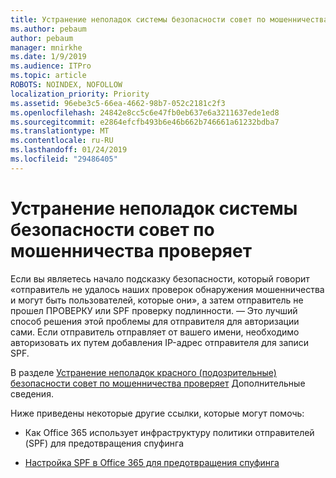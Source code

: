```yaml
---
title: Устранение неполадок системы безопасности совет по мошенничества проверяет
ms.author: pebaum
author: pebaum
manager: mnirkhe
ms.date: 1/9/2019
ms.audience: ITPro
ms.topic: article
ROBOTS: NOINDEX, NOFOLLOW
localization_priority: Priority
ms.assetid: 96ebe3c5-66ea-4662-98b7-052c2181c2f3
ms.openlocfilehash: 24842e8cc5c6e47fb0eb637e6a3211637ede1ed8
ms.sourcegitcommit: e2864efcfb493b6e46b662b746661a61232bdba7
ms.translationtype: MT
ms.contentlocale: ru-RU
ms.lasthandoff: 01/24/2019
ms.locfileid: "29486405"
---
```

# <a name="troubleshooting-the-safety-tip-for-fraud-detection-checks"></a>Устранение неполадок системы безопасности совет по мошенничества проверяет

Если вы являетесь начало подсказку безопасности, который говорит «отправитель не удалось наших проверок обнаружения мошенничества и могут быть пользователей, которые они», а затем отправитель не прошел ПРОВЕРКУ или SPF проверку подлинности. — Это лучший способ решения этой проблемы для отправителя для авторизации сами. Если отправитель отправляет от вашего имени, необходимо авторизовать их путем добавления IP-адрес отправителя для записи SPF.
  
В разделе [Устранение неполадок красного (подозрительные) безопасности совет по мошенничества проверяет](https://blogs.msdn.microsoft.com/tzink/2016/11/02/troubleshooting-the-red-suspicious-safety-tip-for-fraud-detection-checks/) Дополнительные сведения. 
  
Ниже приведены некоторые другие ссылки, которые могут помочь:
  
- Как Office 365 использует инфраструктуру политики отправителей (SPF) для предотвращения спуфинга
    
- [Настройка SPF в Office 365 для предотвращения спуфинга](https://docs.microsoft.com/en-us/office365/SecurityCompliance/set-up-spf-in-office-365-to-help-prevent-spoofing)
    

